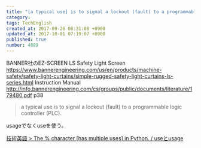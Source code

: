 ```yaml
---
title: "[a typical use] is to signal a lockout (fault) to a programmable logic controller (PLC)."
category: 
tags: TechEnglish
created_at: 2017-09-26 08:31:08 +0900
updated_at: 2017-10-01 07:19:07 +0900
published: true
number: 4889
---
```


BANNER社のEZ-SCREEN LS Safety Light Screen
https://www.bannerengineering.com/us/en/products/machine-safety/safety-light-curtains/simple-rugged-safety-light-curtains-ls-series.html
Instruction Manual
http://info.bannerengineering.com/cs/groups/public/documents/literature/179480.pdf
p38

>  a typical use is to signal a lockout (fault) to a programmable logic controller (PLC). 

usageでなくuseを使う。

[技術英語 > The % character [has multiple uses] in Python. / useとusage](https://qiita.com/7of9/items/b4d8da4418bbc99bba42)


